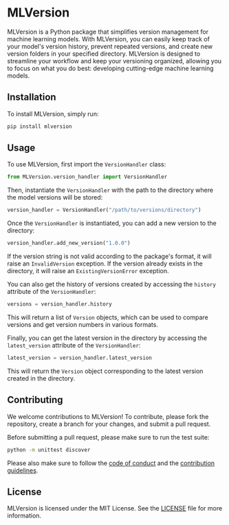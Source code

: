 # MLVersion

MLVersion is a Python package that simplifies version management for machine learning models. With MLVersion, you can easily keep track of your model's version history, prevent repeated versions, and create new version folders in your specified directory. MLVersion is designed to streamline your workflow and keep your versioning organized, allowing you to focus on what you do best: developing cutting-edge machine learning models.


## Installation

To install MLVersion, simply run:

```sh
pip install mlversion
```

## Usage

To use MLVersion, first import the `VersionHandler` class:

```python
from MLVersion.version_handler import VersionHandler
```

Then, instantiate the `VersionHandler` with the path to the directory where the model versions will be stored:

```python
version_handler = VersionHandler("/path/to/versions/directory")
```

Once the `VersionHandler` is instantiated, you can add a new version to the directory:

```python
version_handler.add_new_version("1.0.0")
```

If the version string is not valid according to the package's format, it will raise an `InvalidVersion` exception. If the version already exists in the directory, it will raise an `ExistingVersionError` exception.

You can also get the history of versions created by accessing the `history` attribute of the `VersionHandler`:

```python
versions = version_handler.history
```

This will return a list of `Version` objects, which can be used to compare versions and get version numbers in various formats.

Finally, you can get the latest version in the directory by accessing the `latest_version` attribute of the `VersionHandler`:

```python
latest_version = version_handler.latest_version
```

This will return the `Version` object corresponding to the latest version created in the directory.

## Contributing

We welcome contributions to MLVersion! To contribute, please fork the repository, create a branch for your changes, and submit a pull request.

Before submitting a pull request, please make sure to run the test suite:

```sh
python -m unittest discover
```

Please also make sure to follow the [code of conduct](CODE_OF_CONDUCT.md) and the [contribution guidelines](CONTRIBUTING.md).

## License

MLVersion is licensed under the MIT License. See the [LICENSE](LICENSE) file for more information.
